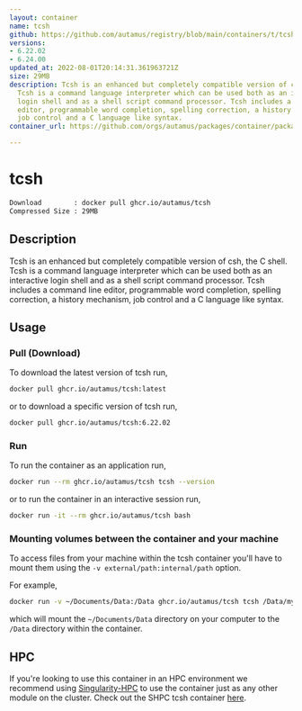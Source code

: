 ```yaml
---
layout: container
name: tcsh
github: https://github.com/autamus/registry/blob/main/containers/t/tcsh/spack.yaml
versions:
- 6.22.02
- 6.24.00
updated_at: 2022-08-01T20:14:31.361963721Z
size: 29MB
description: Tcsh is an enhanced but completely compatible version of csh, the C shell.
  Tcsh is a command language interpreter which can be used both as an interactive
  login shell and as a shell script command processor. Tcsh includes a command line
  editor, programmable word completion, spelling correction, a history mechanism,
  job control and a C language like syntax.
container_url: https://github.com/orgs/autamus/packages/container/package/tcsh

---
```

# tcsh
```bash 
Download        : docker pull ghcr.io/autamus/tcsh
Compressed Size : 29MB
```

## Description
Tcsh is an enhanced but completely compatible version of csh, the C shell. Tcsh is a command language interpreter which can be used both as an interactive login shell and as a shell script command processor. Tcsh includes a command line editor, programmable word completion, spelling correction, a history mechanism, job control and a C language like syntax.

## Usage
### Pull (Download)
To download the latest version of tcsh run,

```bash
docker pull ghcr.io/autamus/tcsh:latest
```

or to download a specific version of tcsh run,

```bash
docker pull ghcr.io/autamus/tcsh:6.22.02
```
### Run
To run the container as an application run,
```bash
docker run --rm ghcr.io/autamus/tcsh tcsh --version
```

or to run the container in an interactive session run,
```bash
docker run -it --rm ghcr.io/autamus/tcsh bash
```

### Mounting volumes between the container and your machine
To access files from your machine within the tcsh container you'll have to mount them using the `-v external/path:internal/path` option.

For example,
```bash
docker run -v ~/Documents/Data:/Data ghcr.io/autamus/tcsh tcsh /Data/myData.csv
```
which will mount the `~/Documents/Data` directory on your computer to the `/Data` directory within the container.

## HPC
If you're looking to use this container in an HPC environment we recommend using [Singularity-HPC](https://singularity-hpc.readthedocs.io) to use the container just as any other module on the cluster. Check out the SHPC tcsh container [here](https://singularityhub.github.io/singularity-hpc/r/ghcr.io-autamus-tcsh/).